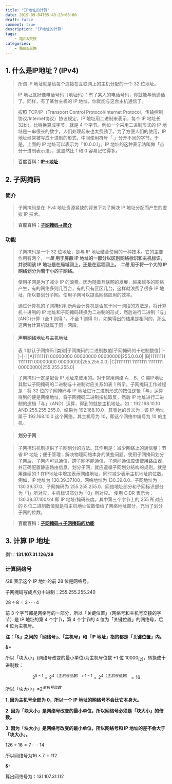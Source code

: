 ```yaml
---
title: "IP地址的计算"
date: 2019-09-04T05:49:23+08:00
draft: false
comment: true
description: "IP地址的计算"
tags:
    - 路由&交换
categories:
    - 路由&交换
---
```


## 1. 什么是IP地址？(IPv4)

> 所谓 IP 地址就是给每个连接在互联网上的主机分配的一个 32 位地址。

> IP 地址就好像电话号码（地址码）：有了某人的电话号码，你就能与他通话了。同样，有了某台主机的 IP 地址，你就能与这台主机通信了。

> 按照 TCP/IP（Transport Control Protocol/Internet Protocol，传输控制协议/Internet协议）协议规定，IP 地址用二进制来表示，每个 IP 地址长 32bit，比特换算成字节，就是 4 个字节。例如一个采用二进制形式的 IP 地址是一串很长的数字，人们处理起来也太费劲了。为了方便人们的使用，IP 地址经常被写成十进制的形式，中间使用符号「.」分开不同的字节。于是，上面的 IP 地址可以表示为「10.0.0.1」。IP 地址的这种表示法叫做「点分十进制表示法」，这显然比 1 和 0 容易记忆得多。

> **百度百科：[IP→地址](https://baike.baidu.com/item/IP/224599#3)**

## 2. 子网掩码

### 简介

> 子网掩码是在 IPv4 地址资源紧缺的背景下为了解决 lP 地址分配而产生的虚拟 lP 技术。

> **百度百科：[子网掩码→简介](https://baike.baidu.com/item/子网掩码#1)**

### 功能

> 子网掩码是一个 32 位地址，是与 IP 地址结合使用的一种技术。它的主要作用有两个，***一是*** **用于屏蔽 IP 地址的一部分以区别网络标识和主机标识，并说明该 IP 地址是在局域网上，还是在远程网上。** ***二是*** **用于将一个大的 IP 网络划分为若干小的子网络。**

> 使用子网是为了减少 IP 的浪费。因为随着互联网的发展，越来越多的网络产生，有的网络多则几百台，有的只有区区几台，这样就浪费了很多 IP 地址，所以要划分子网。使用子网可以提高网络应用的效率。

> 通过计算机的子网掩码判断两台计算机是否属于同一网段的方法是，将计算机十进制的 IP 地址和子网掩码转换为二进制的形式，然后进行二进制「与」(AND)计算（全 1 则得 1，不全 1 则得 0），如果得出的结果是相同的，那么这两台计算机就属于同一网段。

> #### **声明网络地址与主机地址**

> 表 1 默认子网掩码
> |类别|子网掩码的二进制数值|子网掩码的十进制数值|
> |-|-|-|
> |A|11111111 00000000 00000000 00000000|255.0.0.0|
> |B|11111111 11111111 00000000 00000000|255.255.0.0|
> |C|11111111 11111111 11111111 00000000|255.255.255.0|

> 子网掩码一定是配合 IP 地址来使用的。对于常用网络 A、 B、C 类IP地址其默认子网掩码的二进制与十进制对应关系如表 1 所示。子网掩码工作过程是：将 32 位的子网掩码与 IP 地址进行二进制形式的按位逻辑「与」运算得到的便是网络地址，将子网掩码二进制按位取反，然后 IP 地址进行二进制的逻辑「与」（AND）运算，得到的就是主机地址。如：192.168.10.10 AND 255.255.255.0，结果为 192.168.10.0，其表达的含义为：该 IP 地址属于 192.168.10.0 这个网络，其主机号为 10，即这个网络中编号为 10 的主机。

> #### **划分子网**

> 子网掩码机制提供了子网划分的方法。其作用是：减少网络上的通信量；节省 IP 地址；便于管理；解决物理网络本身的某些问题。使用子网掩码划分子网后，子网内可以通信，跨子网不能通信，子网间通信应该使用路由器，并正确配置静态路由信息。划分子网，就应遵循子网划分结构的规则。就是用连续的 1 在IP地址中增加表示网络地址，同时减少表示主机地址的位数。例如，IP 地址为 130.39.37.100，网络地址为 130.39.0.0、子网地址为 130.39.37.0、子网掩码为 255.255.255.0，网络地址部分和子网标识部分为「1」所对应，主机标识部分为「0」所对应。 使用 CIDR 表示为：130.39.37.100/24 即 IP 地址/掩码长度。其中第三个字节上的 255 所对应的 8 位二进制数值就是将主机地址位数借给了网络地址部分，充当了划分子网的位数。

> **百度百科：[子网掩码→子网掩码的功能](https://baike.baidu.com/item/子网掩码#2)**

## 3. 计算 IP 地址

例1：**131.107.31.126/28**

### 计算网络号

/28 表示这个 IP 地址的前 28 位是网络号。

子网掩码写成点分十进制：255.255.255.240

$28÷8=3···4$

前 3 个字节都是网络号的一部分，所以「关键位置」（网络号和主机号交接的字节）是 IP 地址的第 4 个字节，第 4 个字节的 4 位为「关键位置」的网络号，后 4 位为主机号。

**注：「&」之间的「网络号」、「主机号」和「IP 地址」指的都是「关键位置」内。**

**&+**

所以「块大小」(网络号改变的最小单位)为主机号位数 +1 位 $10000_{[2]}$，转换成十进制数：

$$2^{5-1}=2^{4（主机号位数）+1-1}=2^{4（主机号位数）}=16$$

所以「块大小」=$2^{主机号位数}$

**1. 因为主机号全部为 0，所以一个 IP 地址的网络号不会比它本身大。**

**2. 因为「块大小」是网络号改变的最小单位，所以网络号必须是「块大小」的倍数。**

**3. 因为「块大小」是网络号改变的最小单位，所以网络号和 IP 地址的差不会大于「块大小」。**

$126÷16=7···14$

所以网络号为$16×7=112$

**&-**

算出网络号为：131.107.31.112